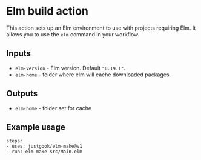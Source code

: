 # Elm build action 

This action sets up an Elm environment to use with projects requiring Elm. 
It allows you to use the `elm` command in your workflow.

## Inputs
 - `elm-version` - Elm version. Default `"0.19.1"`.
 - `elm-home` - folder where elm will cache downloaded packages.

## Outputs

 - `elm-home` - folder set for cache


## Example usage

    steps:
    - uses: justgook/elm-make@v1
    - run: elm make src/Main.elm
